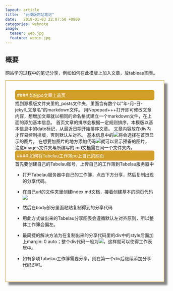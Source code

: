 ```yaml
---
layout: article
title:  "此模版网站笔记"
date:   2018-01-03 22:07:50 +0800
categories: webnote 
image:
  teaser: web.jpg
  feature: webin.jpg
---
```




## 概要
网站学习过程中的笔记分享，例如如何在此模版上加入文章，放tableau图表。

<div class="row img-rounded" style="padding:30px; box-shadow: 10px 10px 5px #888888; border: 1px solid #D19F2A;">
<div class="col-md-12">
<div style="background: #D19F2A; color:white; border-radius:6px; padding:6px;"  markdown="1">
#### 如何po文章上首页
</div>
<div class="col-md-8" markdown="1" >
找到源模版文件夹里的_posts文件夹，里面含有数个以"年-月-日-jekyll_文章名"的markdown文件。
用Nopepad+++打开即可修改文章内容，想增加文章就以相同的命名格式建立一个markdown文件，在上面的添加基本信息。
首页文章的排序会根据一定规则排序，本模版以基本信息中的date标记，从最近日期开始排序文章。
文章内容放在div内才容易控制排版，否则默认左对齐。
基本信息中的<img src="./images/imgex.jpg"  style="width: auto">将会选择在首页显示的图片。
在想要加图片的地方添加代码<img src="./images/imgadd.jpg"  style="width: auto">就可以显示预备的图片，
注意images文件夹与所编写的.md文档需在同一个文件夹内。
</div>


</div>
<div style="background: #D19F2A; color:white; border-radius:6px; padding:6px;"  markdown="1">
#### 如何将Tabelau工作簿po上自己的网页
</div>
<div class="col-md-8" markdown="1" ><!-- right -->
首先要创建自己的Tabelau账号，上传自己的工作簿到Tabelau服务器中

* 打开Tabelau服务器中自己的工作簿，点击下方分享，然后复制出现的分享代码。

* 在自己url的文件夹里创建index.md文档，接着创建基本的网页代码 <img src="./images/1.jpg">
* 然后在body部分里面粘贴复制得到的分享代码
 
* 用此方式做出来的Tabelau分享图表会遵循默认左对齐原则，所以整体工作簿会偏左。

* 最简捷的解决方法为在复制出来的分享代码里的div中的style后面加上margin: 0 auto；整个div代码一般为<img src="./images/2.jpg">，这样就可以使得工作表居中。

* 如有多项Tabelau工作簿需要分享，则在第一个div后继续添加分享代码即可。

</div>
</div>
